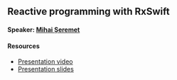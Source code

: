 ## Reactive programming with RxSwift

#### Speaker: [Mihai Șeremet](https://github.com/mihai8804858)

#### Resources
* [Presentation video](https://youtu.be/2AxP0D6MzSc?list=PLWBzFAIa_ASR1AuHDdKvCd1mAVUzbPvBM)
* [Presentation slides](presentation-slides.pdf)
